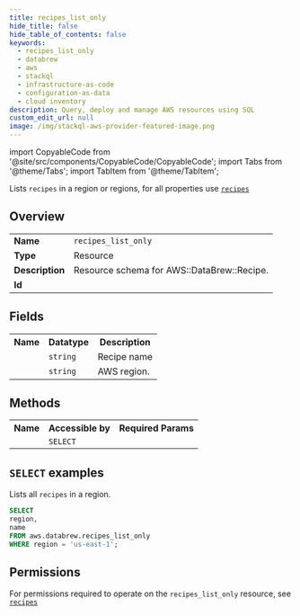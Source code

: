 ```yaml
---
title: recipes_list_only
hide_title: false
hide_table_of_contents: false
keywords:
  - recipes_list_only
  - databrew
  - aws
  - stackql
  - infrastructure-as-code
  - configuration-as-data
  - cloud inventory
description: Query, deploy and manage AWS resources using SQL
custom_edit_url: null
image: /img/stackql-aws-provider-featured-image.png
---
```


import CopyableCode from '@site/src/components/CopyableCode/CopyableCode';
import Tabs from '@theme/Tabs';
import TabItem from '@theme/TabItem';

Lists <code>recipes</code> in a region or regions, for all properties use <a href="/services/serviceName/recipes/"><code>recipes</code></a>

## Overview
<table>
<tbody>
<tr><td><b>Name</b></td><td><code>recipes_list_only</code></td></tr>
<tr><td><b>Type</b></td><td>Resource</td></tr>
<tr><td><b>Description</b></td><td>Resource schema for AWS::DataBrew::Recipe.</td></tr>
<tr><td><b>Id</b></td><td><CopyableCode code="aws.databrew.recipes_list_only" /></td></tr>
</tbody>
</table>

## Fields
<table>
<tbody>
<tr><th>Name</th><th>Datatype</th><th>Description</th></tr><tr><td><CopyableCode code="name" /></td><td><code>string</code></td><td>Recipe name</td></tr>
<tr><td><CopyableCode code="region" /></td><td><code>string</code></td><td>AWS region.</td></tr>
</tbody>
</table>

## Methods

<table>
<tbody>
  <tr>
    <th>Name</th>
    <th>Accessible by</th>
    <th>Required Params</th>
  </tr>
  <tr>
    <td><CopyableCode code="list_resources" /></td>
    <td><code>SELECT</code></td>
    <td><CopyableCode code="region" /></td>
  </tr>
</tbody>
</table>

## `SELECT` examples
Lists all <code>recipes</code> in a region.
```sql
SELECT
region,
name
FROM aws.databrew.recipes_list_only
WHERE region = 'us-east-1';
```


## Permissions

For permissions required to operate on the <code>recipes_list_only</code> resource, see <a href="/services/databrew/recipes/#permissions"><code>recipes</code></a>

